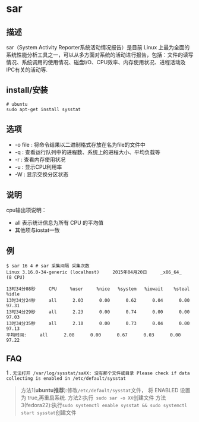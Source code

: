 # sar

## 描述

sar（System Activity Reporter系统活动情况报告）是目前 Linux 上最为全面的系统性能分析工具之一，可以从多方面对系统的活动进行报告，包括：文件的读写情况、系统调用的使用情况、磁盘I/O、CPU效率、内存使用状况、进程活动及IPC有关的活动等.

## install/安装

```shell
# ubuntu
sudo apt-get install sysstat
```

## 选项

- -o file : 将命令结果以二进制格式存放在名为file的文件中
- -q : 查看运行队列中的进程数、系统上的进程大小、平均负载等
- -r : 查看内存使用状况
- -u : 显示CPU利用率
- -W : 显示交换分区状态

## 说明

cpu输出项说明：
- all 表示统计信息为所有 CPU 的平均值
- 其他项与iostat一致

## 例

```shell
$ sar 16 4 # sar 采集间隔 采集次数
Linux 3.16.0-34-generic (localhost) 	2015年04月20日 	_x86_64_	(8 CPU)

13时34分08秒     CPU     %user     %nice   %system   %iowait    %steal     %idle
13时34分24秒     all      2.03      0.00      0.62      0.04      0.00     97.31
13时34分29秒     all      2.23      0.00      0.74      0.00      0.00     97.03
13时34分35秒     all      2.10      0.00      0.73      0.04      0.00     97.13
平均时间:     all      2.08      0.00      0.67      0.03      0.00     97.22
```

## FAQ

1 . `无法打开 /var/log/sysstat/saXX: 没有那个文件或目录 Please check if data collecting is enabled in /etc/default/sysstat`

>方法1(**ubuntu推荐**):修改`/etc/default/sysstat`文件， 将 ENABLED 设置为 true,再重启系统.
>方法2:执行` sudo sar -o XX`创建文件
>方法3(fedora22):执行`sudo systemctl enable sysstat && sudo systemctl start sysstat`创建文件
